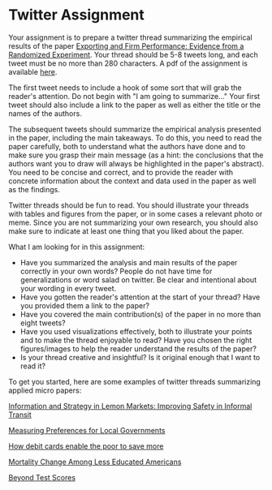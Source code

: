 # Twitter Assignment

Your assignment is to prepare a twitter thread summarizing the empirical results of 
the paper [Exporting and Firm Performance:  Evidence from a Randomized Experiment](https://academic.oup.com/qje/article/132/2/551/3002609).  Your thread 
should be 5-8 tweets long, and each tweet must be no more than 280 characters.  A pdf of the assignment is available [here](ECON204-twitter-2023-03-05.pdf).

The first tweet needs to include a hook of some sort that will grab the reader's attention.  Do not 
begin with "I am going to summarize..."  Your first tweet should also include a link to the paper as well as 
either the title or the names of the authors. 

The subsequent tweets should summarize the empirical analysis presented in the paper, including 
the main takeaways.  To do this, you need to read the paper carefully, both to understand 
what the authors have done and to make sure you grasp their main message (as a hint:  the conclusions 
that the authors want you to draw will always be highlighted in the paper's abstract).  You need to be concise 
and correct, and to provide the reader with concrete information about the context and data used 
in the paper as well as the findings. 

Twitter threads should be fun to read.  You should illustrate your threads with tables and figures 
from the paper, or in some cases a relevant photo or meme.  Since you are not summarizing your own research, you should 
also make sure to indicate at least one thing that you liked about the paper.   

What I am looking for in this assignment:

- Have you summarized the analysis and main results of the paper correctly in your own words?  People do not have time for generalizations or word salad on twitter.  Be clear and intentional about your wording in every tweet.   
- Have you gotten the reader's attention at the start of your thread?  Have you provided them a link to the paper?
- Have you covered the main contribution(s) of the paper in no more than eight tweets?
- Have you used visualizations effectively, both to illustrate your points and to make the thread enjoyable to read?  Have you chosen the right figures/images to help the reader understand the results of the paper?
- Is your thread creative and insightful?  Is it original enough that I want to read it? 
	
To get you started, here are some examples of twitter threads summarizing applied micro papers:

[Information and Strategy in Lemon Markets: Improving Safety in Informal Transit](https://twitter.com/davidfromterra/status/1566029252595777538?s=20)

[Measuring Preferences for Local Governments](https://twitter.com/davidfromterra/status/1579109834691313671?s=20)

[How debit cards enable the poor to save more](https://twitter.com/SeanKHiggins/status/1413577470045982720?s=20)

[Mortality Change Among Less Educated Americans](https://twitter.com/paulnovosad/status/1603834378861281302?s=20)

[Beyond Test Scores](https://twitter.com/DaveEvansPhD/status/1573299909897617411?s=20)
